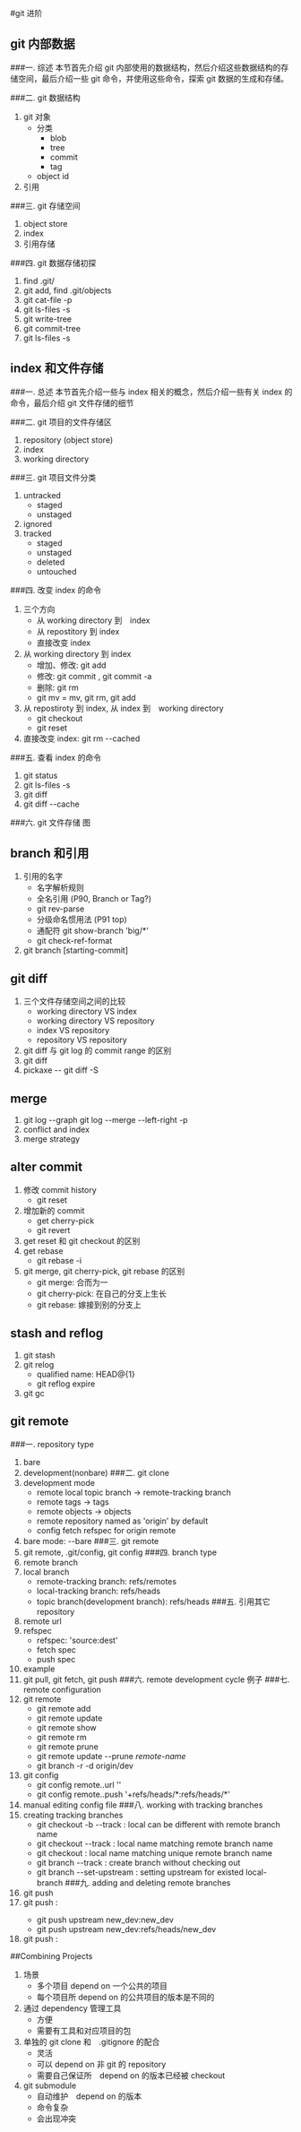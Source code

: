 #git 进阶

## git 内部数据
###一. 综述
    本节首先介绍 git 内部使用的数据结构，然后介绍这些数据结构的存储空间，最后介绍一些 git 命令，并使用这些命令，探索 git 数据的生成和存储。

###二. git 数据结构
1. git 对象
    - 分类
        * blob
        * tree
        * commit
        * tag
    - object id
2. 引用

###三. git 存储空间
1. object store
2. index
3. 引用存储

###四. git 数据存储初探
1. find .git/
2. git add, find .git/objects
3. git cat-file -p
4. git ls-files -s
5. git write-tree
6. git commit-tree
7. git ls-files -s


## index 和文件存储
###一. 总述
    本节首先介绍一些与 index 相关的概念，然后介绍一些有关 index 的命令，最后介绍 git 文件存储的细节

###二. git 项目的文件存储区
1. repository (object store)
2. index
3. working directory

###三. git 项目文件分类
1. untracked
    - staged
    - unstaged
2. ignored
3. tracked
    - staged
    - unstaged
    - deleted
    - untouched

###四. 改变 index 的命令
1. 三个方向
    - 从 working directory 到　index
    - 从 repostitory 到 index
    - 直接改变 index
2. 从 working directory 到 index
    - 增加、修改: git add
    - 修改: git commit <file>, git commit -a
    - 删除: git rm
    - git mv = mv, git rm, git add
3. 从 repostiroty 到 index, 从 index 到　working directory
    - git checkout
    - git reset
4. 直接改变 index: git rm --cached


###五. 查看 index 的命令
1. git status
2. git ls-files -s
3. git diff
4. git diff --cache

###六. git 文件存储
图

## branch 和引用
1. 引用的名字
    - 名字解析规则
    - 全名引用 (P90, Branch or Tag?)
    - git rev-parse
    - 分级命名惯用法 (P91 top)
    - 通配符 git show-branch 'big/\*'
    - git check-ref-format
2. git branch <branch-name> [starting-commit]


## git diff
1. 三个文件存储空间之间的比较
    - working directory VS index
    - working directory VS repository
    - index VS repository
    - repository VS repository
2. git diff 与 git log 的 commit range 的区别
3. git diff <path-or-file>
4. pickaxe -- git diff -S


## merge
1. git log --graph
   git log --merge --left-right -p
2. conflict and index
3. merge strategy


## alter commit
1. 修改 commit history
    - git reset
2. 增加新的 commit
    - get cherry-pick
    - git revert
3. get reset 和 git checkout 的区别
4. get rebase
    - git rebase -i
5. git merge, git cherry-pick, git rebase 的区别
    - git merge: 合而为一
    - git cherry-pick: 在自己的分支上生长
    - git rebase: 嫁接到别的分支上


## stash and reflog
1. git stash
2. git relog
    - qualified name: HEAD@{1}
    - git reflog expire
3. git gc


## git remote
###一. repository type
1. bare
2. development(nonbare)
###二. git clone
1. development mode
    - remote local topic branch -> remote-tracking branch
    - remote tags -> tags
    - remote objects -> objects
    - remote repository named as 'origin' by default
    - config fetch refspec for origin remote
2. bare mode: --bare
###三. git remote
1. git remote, .git/config, git config
###四. branch type
1. remote branch
2. local branch
    - remote-tracking branch: refs/remotes
    - local-tracking branch: refs/heads
    - topic branch(development branch): refs/heads
###五. 引用其它 repository
1. remote url
2. refspec
    - refspec: 'source:dest'
    - fetch spec
    - push spec
3. example
4. git pull, git fetch, git push
###六. remote development cycle
例子
###七. remote configuration
1. git remote
    - git remote add
    - git remote update
    - git remote show
    - git remote rm
    - git remote prune
    - git remote update --prune *remote-name*
    - git branch -r -d origin/dev
2. git config
    - git config remote.<remote-name>.url ''
    - git config remote.<remote-name>.push '+refs/heads/\*:refs/heads/\*'
3. manual editing config file
###八. working with tracking branches
1. creating tracking branches
    - git checkout -b <local-tracking-branch> --track <remote-tracking-branch>: local can be different with remote branch name
    - git checkout --track <remote-tracking-branch>: local name matching remote branch name
    - git checkout <local-tracking-branch>: local name matching unique remote branch name
    - git branch --track <local-branch> <remote-branch>: create branch without checking out
    - git branch --set-upstream <local-branch> <remote-branch>: setting upstream for existed local-branch
###九. adding and deleting remote branches
1. git push <remote> <source>
2. git push <remote> <source>:<dest>
    - git push upstream new_dev:new_dev
    - git push upstream new_dev:refs/heads/new_dev
3. git push <remote> :<dest>


##Combining Projects
1. 场景
    - 多个项目 depend on 一个公共的项目
    - 每个项目所 depend on 的公共项目的版本是不同的
2. 通过 dependency 管理工具
    - 方便
    - 需要有工具和对应项目的包
3. 单独的 git clone 和　.gitignore 的配合
    - 灵活
    - 可以 depend on 非 git 的 repository
    - 需要自己保证所　depend on 的版本已经被 checkout
4. git submodule
    - 自动维护　depend on 的版本
    - 命令复杂
    - 会出现冲突
